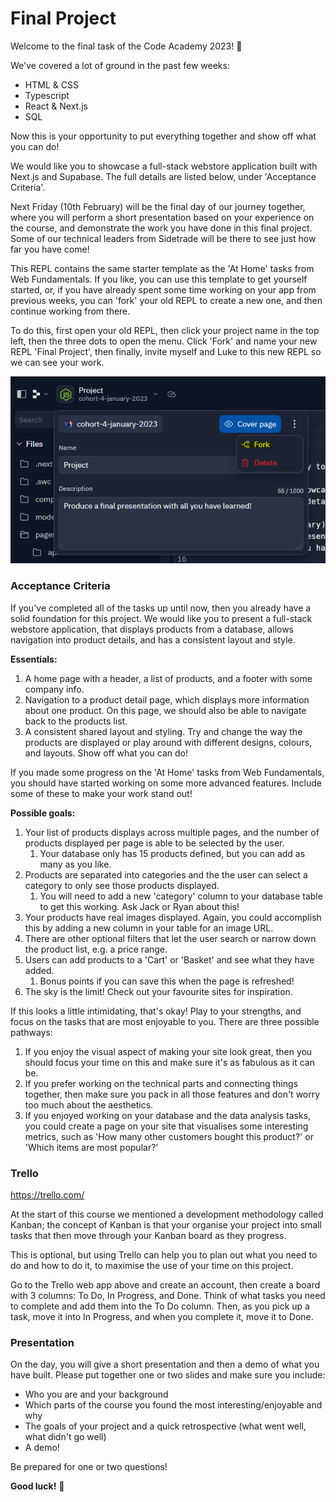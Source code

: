 # Final Project

Welcome to the final task of the Code Academy 2023! :clap:

We've covered a lot of ground in the past few weeks:
- HTML & CSS
- Typescript
- React & Next.js
- SQL

Now this is your opportunity to put everything together and show off what you can do!

We would like you to showcase a full-stack webstore application built with Next.js and Supabase. The full details are listed below, under 'Acceptance Criteria'.

Next Friday (10th February) will be the final day of our journey together, where you will perform a short presentation based on your experience on the course, and demonstrate the work you have done in this final project. Some of our technical leaders from Sidetrade will be there to see just how far you have come!

This REPL contains the same starter template as the 'At Home' tasks from Web Fundamentals. If you like, you can use this template to get yourself started, or, if you have already spent some time working on your app from previous weeks, you can 'fork' your old REPL to create a new one, and then continue working from there.

To do this, first open your old REPL, then click your project name in the top left, then the three dots to open the menu. Click 'Fork' and name your new REPL 'Final Project', then finally, invite myself and Luke to this new REPL so we can see your work.

![image](image.png)

### Acceptance Criteria

If you've completed all of the tasks up until now, then you already have a solid foundation for this project. We would like you to present a full-stack webstore application, that displays products from a database, allows navigation into product details, and has a consistent layout and style.

**Essentials:**
1. A home page with a header, a list of products, and a footer with some company info.
2. Navigation to a product detail page, which displays more information about one product. On this page, we should also be able to navigate back to the products list.
4. A consistent shared layout and styling. Try and change the way the products are displayed or play around with different designs, colours, and layouts. Show off what you can do!

If you made some progress on the 'At Home' tasks from Web Fundamentals, you should have started working on some more advanced features. Include some of these to make your work stand out!

**Possible goals:**
1. Your list of products displays across multiple pages, and the number of products displayed per page is able to be selected by the user.
    1. Your database only has 15 products defined, but you can add as many as you like.
3. Products are separated into categories and the the user can select a category to only see those products displayed.
     1. You will need to add a new 'category' column to your database table to get this working. Ask Jack or Ryan about this!
4. Your products have real images displayed. Again, you could accomplish this by adding a new column in your table for an image URL.
5. There are other optional filters that let the user search or narrow down the product list, e.g. a price range.
6. Users can add products to a 'Cart' or 'Basket' and see what they have added.
    1. Bonus points if you can save this when the page is refreshed!
7. The sky is the limit! Check out your favourite sites for inspiration.

If this looks a little intimidating, that's okay! Play to your strengths, and focus on the tasks that are most enjoyable to you. There are three possible pathways:
1. If you enjoy the visual aspect of making your site look great, then you should focus your time on this and make sure it's as fabulous as it can be.
2. If you prefer working on the technical parts and connecting things together, then make sure you pack in all those features and don't worry too much about the aesthetics.
3. If you enjoyed working on your database and the data analysis tasks, you could create a page on your site that visualises some interesting metrics, such as 'How many other customers bought this product?' or 'Which items are most popular?'

### Trello

https://trello.com/

At the start of this course we mentioned a development methodology called Kanban; the concept of Kanban is that your organise your project into small tasks that then move through your Kanban board as they progress. 

This is optional, but using Trello can help you to plan out what you need to do and how to do it, to maximise the use of your time on this project.

Go to the Trello web app above and create an account, then create a board with 3 columns: To Do, In Progress, and Done. Think of what tasks you need to complete and add them into the To Do column. Then, as you pick up a task, move it into In Progress, and when you complete it, move it to Done.

### Presentation

On the day, you will give a short presentation and then a demo of what you have built. Please put together one or two slides and make sure you include:
- Who you are and your background
- Which parts of the course you found the most interesting/enjoyable and why
- The goals of your project and a quick retrospective (what went well, what didn't go well)
- A demo!

Be prepared for one or two questions!

**Good luck!** :muscle: